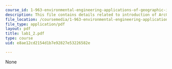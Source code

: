```yaml
---
course_id: 1-963-environmental-engineering-applications-of-geographic-information-systems-fall-2004
description: This file contains details related to introduction of ArcGIS.
file_location: /coursemedia/1-963-environmental-engineering-applications-of-geographic-information-systems-fall-2004/e8ae12cd2154d1b7e92827e53226582e_lab1_2.pdf
file_type: application/pdf
layout: pdf
title: lab1_2.pdf
type: course
uid: e8ae12cd2154d1b7e92827e53226582e

---
```

None